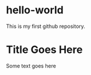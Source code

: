 # hello-world
This is my first github repository. 

<h1>Title Goes Here</h1>
<p>Some text goes here</p>
